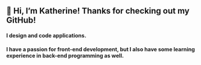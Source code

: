 ## 👋 Hi, I’m Katherine! Thanks for checking out my GitHub!

#### I design and code applications. 

#### I have a passion for front-end development, but I also have some learning experience in back-end programming as well.


<!---
kattlaw/kattlaw is a ✨ special ✨ repository because its `README.md` (this file) appears on your GitHub profile.
You can click the Preview link to take a look at your changes.
--->
